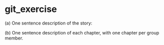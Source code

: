 # git_exercise
(a) One sentence description of the story:


(b) One sentence description of each chapter, with one chapter per group member.